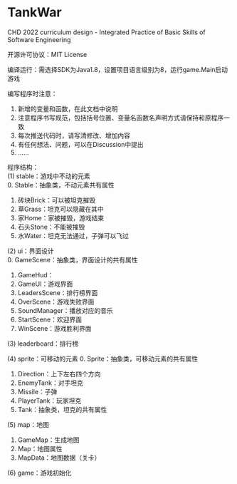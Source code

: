 # TankWar
CHD 2022 curriculum design - Integrated Practice of Basic Skills of Software Engineering

开源许可协议：MIT License

编译运行：需选择SDK为Java1.8，设置项目语言级别为8，运行game.Main启动游戏

编写程序时注意：
1. 新增的变量和函数，在此文档中说明
2. 注意程序书写规范，包括括号位置、变量名函数名声明方式请保持和原程序一致
3. 每次推送代码时，请写清修改、增加内容
4. 有任何想法、问题，可以在Discussion中提出
5. ......

程序结构：  
(1) stable：游戏中不动的元素  
0. Stable：抽象类，不动元素共有属性
1. 砖块Brick：可以被坦克摧毁
2. 草Grass：坦克可以隐藏在其中
3. 家Home：家被摧毁，游戏结束
4. 石头Stone：不能被摧毁
5. 水Water：坦克无法通过，子弹可以飞过

(2) ui：界面设计  
0. GameScene：抽象类，界面设计的共有属性
1. GameHud：
2. GameUI：游戏界面
3. LeadersScene：排行榜界面
4. OverScene：游戏失败界面
5. SoundManager：播放对应的音乐
6. StartScene：欢迎界面
7. WinScene：游戏胜利界面

(3) leaderboard：排行榜

(4) sprite：可移动的元素
0. Sprite：抽象类，可移动元素的共有属性
1. Direction：上下左右四个方向
2. EnemyTank：对手坦克
3. Missile：子弹
4. PlayerTank：玩家坦克
5. Tank：抽象类，坦克的共有属性

(5) map：地图
1. GameMap：生成地图
2. Map：地图属性
3. MapData：地图数据（关卡）

(6) game：游戏初始化
